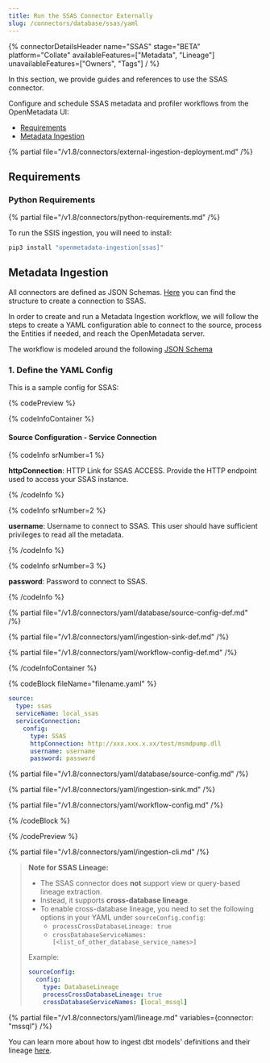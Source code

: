```yaml
---
title: Run the SSAS Connector Externally
slug: /connectors/database/ssas/yaml
---
```


{% connectorDetailsHeader
name="SSAS"
stage="BETA"
platform="Collate"
availableFeatures=["Metadata", "Lineage"]
unavailableFeatures=["Owners", "Tags"]
/ %}

In this section, we provide guides and references to use the SSAS connector.

Configure and schedule SSAS metadata and profiler workflows from the OpenMetadata UI:

- [Requirements](#requirements)
- [Metadata Ingestion](#metadata-ingestion)

{% partial file="/v1.8/connectors/external-ingestion-deployment.md" /%}

## Requirements

### Python Requirements

{% partial file="/v1.8/connectors/python-requirements.md" /%}

To run the SSIS ingestion, you will need to install:

```bash
pip3 install "openmetadata-ingestion[ssas]"
```


## Metadata Ingestion

All connectors are defined as JSON Schemas.
[Here](https://github.com/open-metadata/OpenMetadata/blob/main/openmetadata-spec/src/main/resources/json/schema/entity/services/connections/database/ssasConnection.json)
you can find the structure to create a connection to SSAS.

In order to create and run a Metadata Ingestion workflow, we will follow
the steps to create a YAML configuration able to connect to the source,
process the Entities if needed, and reach the OpenMetadata server.

The workflow is modeled around the following
[JSON Schema](https://github.com/open-metadata/OpenMetadata/blob/main/openmetadata-spec/src/main/resources/json/schema/metadataIngestion/workflow.json)

### 1. Define the YAML Config

This is a sample config for SSAS:


{% codePreview %}

{% codeInfoContainer %}

#### Source Configuration - Service Connection

{% codeInfo srNumber=1 %}

**httpConnection**: HTTP Link for SSAS ACCESS. Provide the HTTP endpoint used to access your SSAS instance.

{% /codeInfo %}

{% codeInfo srNumber=2 %}

**username**: Username to connect to SSAS. This user should have sufficient privileges to read all the metadata.

{% /codeInfo %}

{% codeInfo srNumber=3 %}

**password**: Password to connect to SSAS.

{% /codeInfo %}


{% partial file="/v1.8/connectors/yaml/database/source-config-def.md" /%}

{% partial file="/v1.8/connectors/yaml/ingestion-sink-def.md" /%}

{% partial file="/v1.8/connectors/yaml/workflow-config-def.md" /%}

{% /codeInfoContainer %}

{% codeBlock fileName="filename.yaml" %}

```yaml {% isCodeBlock=true %}
source:
  type: ssas
  serviceName: local_ssas
  serviceConnection:
    config:
      type: SSAS
      httpConnection: http://xxx.xxx.x.xx/test/msmdpump.dll
      username: username
      password: password
```

{% partial file="/v1.8/connectors/yaml/database/source-config.md" /%}

{% partial file="/v1.8/connectors/yaml/ingestion-sink.md" /%}

{% partial file="/v1.8/connectors/yaml/workflow-config.md" /%}

{% /codeBlock %}

{% /codePreview %}

{% partial file="/v1.8/connectors/yaml/ingestion-cli.md" /%}
> **Note for SSAS Lineage:**  
> - The SSAS connector does **not** support view or query-based lineage extraction.  
> - Instead, it supports **cross-database lineage**.  
> - To enable cross-database lineage, you need to set the following options in your YAML under `sourceConfig.config`:
>   - `processCrossDatabaseLineage: true`
>   - `crossDatabaseServiceNames: [<list_of_other_database_service_names>]`
> 
> Example:
> 
> ```yaml
> sourceConfig:
>   config:
>     type: DatabaseLineage
>     processCrossDatabaseLineage: true
>     crossDatabaseServiceNames: [local_mssql]
> ```



{% partial file="/v1.8/connectors/yaml/lineage.md" variables={connector: "mssql"} /%}



You can learn more about how to ingest dbt models' definitions and their lineage [here](/connectors/ingestion/workflows/dbt).
